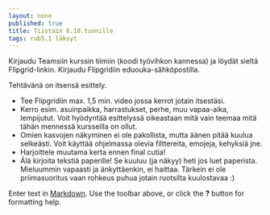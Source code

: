 ```yaml
---
layout: none
published: true
title: Tiistain 6.10.tunnille
tags: rub5.1 läksyt
---
```


Kirjaudu Teamsiin kurssin tiimiin (koodi työvihkon kannessa) ja löydät sieltä Flipgrid-linkin. Kirjaudu Flipgridiin eduouka-sähköpostilla.

Tehtävänä on itsensä esittely. 
- Tee Flipgridiin max. 1,5 min. video jossa kerrot jotain itsestäsi.
- Kerro esim. asuinpaikka, harrastukset, perhe, muu vapaa-aika, lempijutut. Voit hyödyntää esittelyssä oikeastaan mitä vain teemaa mitä tähän mennessä kursseilla on ollut. 
- Omien kasvojen näkyminen ei ole pakollista, mutta äänen pitää kuulua selkeästi. Voit käyttää ohjelmassa olevia filttereita, emojeja, kehyksiä jne.
- Harjoittele muutama kerta ennen final cutia!
- Älä kirjoita tekstiä paperille! Se kuuluu (ja näkyy) heti jos luet paperista. Mieluummin vapaasti ja änkyttäenkin, ei haittaa. Tärkein ei ole priimasuoritus vaan rohkeus puhua jotain ruotsilta kuulostavaa :)

Enter text in [Markdown](http://daringfireball.net/projects/markdown/). Use the toolbar above, or click the **?** button for formatting help.

